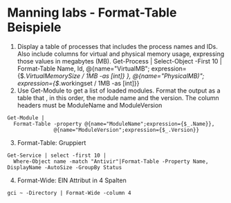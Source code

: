 # Manning labs - Format-Table Beispiele
1. Display a table of processes that includes the process names and IDs. Also include columns for virtual and physical memory usage, expressing those values in megabytes (MB).
Get-Process | 
  Select-Object -First 10 |
  Format-Table  Name, Id, 
                @{name="VirtualMB"; expression={$_.VirtualMemorySize / 1MB -as [int]} },
                @{name="PhysicalMB)"; expression={$_.workingset / 1MB -as [int]}}
2. Use Get-Module to get a list of loaded modules. Format the output as a table that , in this order, the module name and the version. The column headers must be ModuleName and ModuleVersion
```
Get-Module |
  Format-Table -property @{name="ModuleName";expression={$_.Name}}, 
               @{name="ModuleVersion";expression={$_.Version}}
```
3.  Format-Table: Gruppiert
```
Get-Service | select -first 10 | 
  Where-Object name -match "Antivir"|Format-Table -Property Name, DisplayName -AutoSize -GroupBy Status
```
4. Format-Wide: EIN Attribut in 4 Spalten
```
gci ~ -Directory | Format-Wide -column 4
```